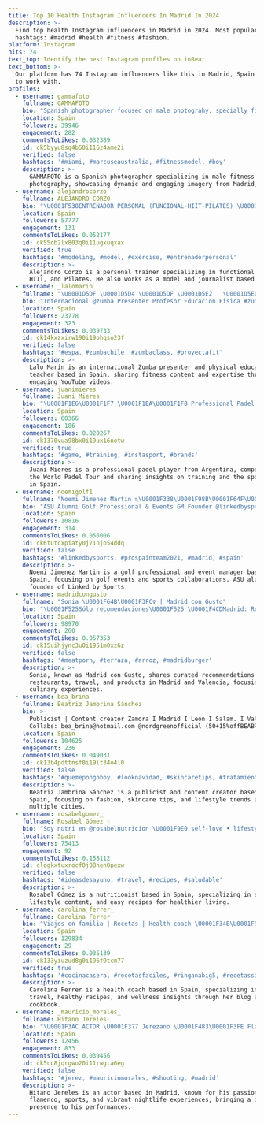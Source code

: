```yaml
---
title: Top 10 Health Instagram Influencers In Madrid In 2024
description: >-
  Find top health Instagram influencers in Madrid in 2024. Most popular
  hashtags: #madrid #health #fitness #fashion.
platform: Instagram
hits: 74
text_top: Identify the best Instagram profiles on inBeat.
text_bottom: >-
  Our platform has 74 Instagram influencers like this in Madrid, Spain for you
  to work with.
profiles:
  - username: gammafoto
    fullname: GAMMAFOTO
    bio: "Spanish photographer focused on male photograhy, specially fitness. Follow my work! All comments are appreciated! \U0001F30D Madrid (Spain)"
    location: Spain
    followers: 39946
    engagement: 282
    commentsToLikes: 0.032389
    id: ck5byyu8sq4b50i116z4ame2i
    verified: false
    hashtags: '#miami, #marcuseaustralia, #fitnessmodel, #boy'
    description: >-
      GAMMAFOTO is a Spanish photographer specializing in male fitness
      photography, showcasing dynamic and engaging imagery from Madrid, Spain.
  - username: alejandrocorzo
    fullname: ALEJANDRO CORZO
    bio: "\U0001F538ENTRENADOR PERSONAL (FUNCIONAL-HIIT-PILATES) \U0001F538MODELO \U0001F538PERIODISTA"
    location: Spain
    followers: 57777
    engagement: 131
    commentsToLikes: 0.052177
    id: ck55ob2lx803q0i11ugxuqxax
    verified: true
    hashtags: '#modeling, #model, #exercise, #entrenadorpersonal'
    description: >-
      Alejandro Corzo is a personal trainer specializing in functional training,
      HIIT, and Pilates. He also works as a model and journalist based in Spain.
  - username: _lalomarin
    fullname: "\U0001D5DF \U0001D5D4 \U0001D5DF \U0001D5E2   \U0001D5E0 \U0001D5D4 \U0001D5E5 \U0001D5DC \U0001D5E1"
    bio: "Internacional @zumba Presenter Profesor Educación Fisica #zumbalalomarin \U0001F1E8\U0001F1F1 Chileno \U0001F4E9 lalo.eventos@gmail.com \U0001F3A5 YOUTUBER \U0001F447"
    location: Spain
    followers: 23778
    engagement: 323
    commentsToLikes: 0.039733
    id: ck14kxzxirw190i19ohqso23f
    verified: false
    hashtags: '#espa, #zumbachile, #zumbaclass, #proyectafit'
    description: >-
      Lalo Marín is an international Zumba presenter and physical education
      teacher based in Spain, sharing fitness content and expertise through
      engaging YouTube videos.
  - username: juanimieres
    fullname: Juani Mieres
    bio: "\U0001F1E6\U0001F1F7 \U0001F1EA\U0001F1F8 Professional Padel Player \U0001F3BE @worldpadeltour_oficial \U0001F465 @javigarrido10 \U0001F5E3 @mieres.diego \U0001F3A5 @puzzlecomunicaciones"
    location: Spain
    followers: 60366
    engagement: 186
    commentsToLikes: 0.020267
    id: ck1370vua98bx0i19ux16notw
    verified: true
    hashtags: '#game, #training, #instasport, #brands'
    description: >-
      Juani Mieres is a professional padel player from Argentina, competing in
      the World Padel Tour and sharing insights on training and the sport. Based
      in Spain.
  - username: noemigolf1
    fullname: "Noemi Jimenez Martin ♏️\U0001F338\U0001F98B\U0001F64F\U0001F3FB"
    bio: "ASU Alumni Golf Professional & Events GM Founder @linkedbysports \U0001F3E0Marbella \U0001F4CDMadrid ⛳️ @fincacortesin ⌚️ @tagheuer \U0001F45A@chervo.official \U0001F45F @skechersspain"
    location: Spain
    followers: 10816
    engagement: 314
    commentsToLikes: 0.056006
    id: ck6tutcxpiaty0j71njo54ddq
    verified: false
    hashtags: '#linkedbysports, #prospainteam2021, #madrid, #spain'
    description: >-
      Noemi Jimenez Martin is a golf professional and event manager based in
      Spain, focusing on golf events and sports collaborations. ASU alumna,
      founder of Linked by Sports.
  - username: madridcongusto
    fullname: "Sonia \U0001F64B\U0001F3FC‍♀️ | Madrid con Gusto"
    bio: "\U0001F525Sólo recomendaciones\U0001F525 \U0001F4CDMadrid: Restaurantes, Viajes & Productos \U0001F4CDValencia en @valenciacongusto ✍\U0001F3FC: hola@madridcongusto.com"
    location: Spain
    followers: 98970
    engagement: 260
    commentsToLikes: 0.057353
    id: ck15uihjync3u0i1951m0xz6z
    verified: false
    hashtags: '#meatporn, #terraza, #arroz, #madridburger'
    description: >-
      Sonia, known as Madrid con Gusto, shares curated recommendations on
      restaurants, travel, and products in Madrid and Valencia, focusing on
      culinary experiences.
  - username: bea_brina
    fullname: Beatriz Jambrina Sánchez
    bio: >-
      Publicist | Content creator Zamora I Madrid I León I Salam. I Vallad.
      Collabs: bea_brina@hotmail.com @nordgreenofficial (50+15%offBEABR)
    location: Spain
    followers: 104625
    engagement: 236
    commentsToLikes: 0.049031
    id: ck13b4pdttnsf0i19lt34o4l0
    verified: false
    hashtags: '#quemepongohoy, #looknavidad, #skincaretips, #tratamientofacial'
    description: >-
      Beatriz Jambrina Sánchez is a publicist and content creator based in
      Spain, focusing on fashion, skincare tips, and lifestyle trends across
      multiple cities.
  - username: rosabelgomez_
    fullname: Rosabel Gómez ♡
    bio: "Soy nutri en @rosabelnutricion \U0001F9E0 self-love • lifestyle • easy recipes \U0001F48C collabsrosabelgomez@gmail.com Sevilla \U0001F4CDMadrid"
    location: Spain
    followers: 75413
    engagement: 92
    commentsToLikes: 0.158112
    id: clogkxtuxrocf0j08hen0pexw
    verified: false
    hashtags: '#ideasdesayuno, #travel, #recipes, #saludable'
    description: >-
      Rosabel Gómez is a nutritionist based in Spain, specializing in self-love,
      lifestyle content, and easy recipes for healthier living.
  - username: carolina_ferrer_
    fullname: Carolina Ferrer
    bio: "Viajes en familia | Recetas | Health coach \U0001F34B\U0001F90E RINGANA target 10 ☆ Libro de recetas, salud, blog y demás ▼"
    location: Spain
    followers: 129834
    engagement: 29
    commentsToLikes: 0.035139
    id: ck133yiuzud8g0i196f9tcm77
    verified: true
    hashtags: '#cocinacasera, #recetasfaciles, #ringanabig5, #recetassaludables'
    description: >-
      Carolina Ferrer is a health coach based in Spain, specializing in family
      travel, healthy recipes, and wellness insights through her blog and
      cookbook.
  - username: _mauricio_morales_
    fullname: Hitano Jereles
    bio: "\U0001F3AC ACTOR \U0001F377 Jerezano \U0001F483\U0001F3FE Flamenco \U0001F4AA\U0001F3FD Deportista \U0001F57A\U0001F3FE Bailongo \U0001F525 the pary lives in me Jeré \U0001F30D Madrid \U0001F464REPRESENTANTE\U0001F447\U0001F3FD\U0001F449\U0001F3FD@soniabaenaactores \U0001F3AC\U0001F39E\U0001F4FD"
    location: Spain
    followers: 12456
    engagement: 833
    commentsToLikes: 0.039456
    id: ck5cc8jqrgwo20i11rwgta6eg
    verified: false
    hashtags: '#jerez, #mauriciomorales, #shooting, #madrid'
    description: >-
      Hitano Jereles is an actor based in Madrid, known for his passion for
      flamenco, sports, and vibrant nightlife experiences, bringing a dynamic
      presence to his performances.
---
```


